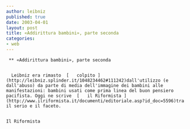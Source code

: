 ```yaml
---
author: leibniz
published: true
date: 2003-04-01 
layout: post
title: «Addirittura bambini», parte seconda
categories:
- web
---
```


	 ** «Addirittura bambini», parte seconda   


	  Leibniz era rimasto  [   colpito ](http://leibniz.splinder.it/1048234462#111242)dall'utilizzo (e dall'abuso) da parte di media dell'immagine dei bambini alle manifestazioni: bambini usati come prima linea del buon pensiero pacifista. Oggi ne scrive  [   il Riformista ](http://www.ilriformista.it/documenti/editoriale.asp?id_doc=5596)tra il serio e il faceto.   
	
	
	Il Riformista